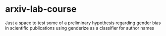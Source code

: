 # arxiv-lab-course

Just a space to test some of a preliminary hypothesis regarding gender bias in scientific publications using genderize as a classifier for author names
